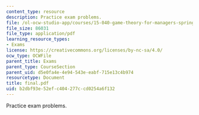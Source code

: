 ```yaml
---
content_type: resource
description: Practice exam problems.
file: /ol-ocw-studio-app/courses/15-040-game-theory-for-managers-spring-2004/b2dbf93e52efc404277ccd0254a6f132_final.pdf
file_size: 86031
file_type: application/pdf
learning_resource_types:
- Exams
license: https://creativecommons.org/licenses/by-nc-sa/4.0/
ocw_type: OCWFile
parent_title: Exams
parent_type: CourseSection
parent_uid: d5e0fa4e-4e94-543e-eabf-715e13c4b974
resourcetype: Document
title: final.pdf
uid: b2dbf93e-52ef-c404-277c-cd0254a6f132
---
```

Practice exam problems.